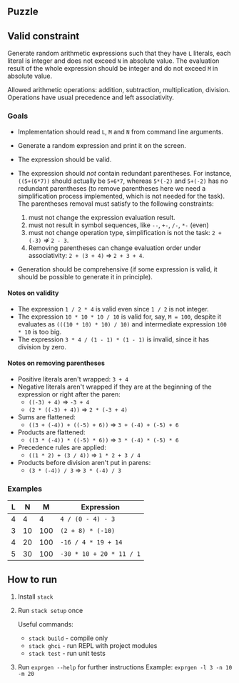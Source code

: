 ## Puzzle

## Valid constraint
Generate random arithmetic expressions such that they have `L` literals,
each literal is integer and does not exceed `N` in absolute value.
The evaluation result of the whole expression
should be integer and do not exceed `M` in absolute value.

Allowed arithmetic operations: addition, subtraction, multiplication, division.
Operations have usual precedence and left associativity.

### Goals

- Implementation should read `L`, `M` and `N` from command line arguments.
- Generate a random expression and print it on the screen.
- The expression should be valid.
- The expression should _not_ contain redundant parentheses. For instance, `((5+(6*7))` should actually be `5+6*7`, whereas `5*(-2)` and `5+(-2)` has no redundant parentheses (to remove parentheses here we need a simplification process implemented, which is not needed for the task). The parentheses removal must satisfy to the following constraints:

  1. must not change the expression evaluation result.
  2. must not result in symbol sequences, like `--`, `+-`, `/-`, `*-` (even)
  3. must not change operation type, simplification is not the task: `2 + (-3)` ⇏ `2 - 3`.
  4. Removing parentheses can change evaluation order under associativity: `2 + (3 + 4)` ⇒ `2 + 3 + 4`.

- Generation should be comprehensive (if some expression is valid, it should be possible to generate it in principle).

#### Notes on validity

- The expression `1 / 2 * 4` is valid even since `1 / 2` is not integer.
- The expression `10 * 10 * 10 / 10` is valid for, say, `M = 100`,
despite it evaluates as `(((10 * 10) * 10) / 10)` and intermediate expression `100 * 10`
is too big.
- The expression `3 * 4 / (1 - 1) * (1 - 1)` is invalid, since it has division by zero.

#### Notes on removing parentheses

- Positive literals aren't wrapped: `3 + 4`
- Negative literals aren't wrapped if they are at the
  beginning of the expression or right after the paren:
  - `((-3) + 4)` ⇒ `-3 + 4`
  - `(2 * ((-3) + 4))` ⇒ `2 * (-3 + 4)`
- Sums are flattened:
  - `((3 + (-4)) + ((-5) + 6))` ⇒ `3 + (-4) + (-5) + 6`
- Products are flattened:
  - `((3 * (-4)) * ((-5) * 6))` ⇒ `3 * (-4) * (-5) * 6`
- Precedence rules are applied:
  - `((1 * 2) + (3 / 4))` ⇒ `1 * 2 + 3 / 4`
- Products before division aren't put in parens:
  - `(3 * (-4)) / 3` ⇒ `3 * (-4) / 3`

### Examples
| L |  N |   M |               Expression |
|---|----|-----|--------------------------|
| 4 |  4 |   4 | `4 / (0 - 4) - 3`        |
| 3 | 10 | 100 | `(2 + 8) * (-10)`        |
| 4 | 20 | 100 | `-16 / 4 * 19 + 14`      |
| 5 | 30 | 100 | `-30 * 10 + 20 * 11 / 1` |


## How to run
1. Install `stack`
2. Run `stack setup` once

   Useful commands:
   - `stack build` - compile only
   - `stack ghci` - run REPL with project modules
   - `stack test` - run unit tests

3. Run `exprgen --help` for further instructions
   Example:
   `exprgen -l 3 -n 10 -m 20`
